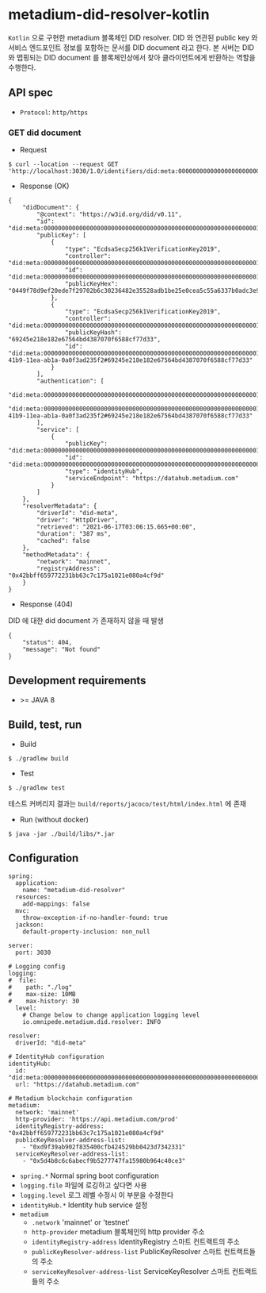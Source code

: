 # metadium-did-resolver-kotlin

```Kotlin``` 으로 구현한 metadium 블록체인 DID resolver. DID 와 연관된 public key 와 서비스 엔드포인트 정보를 포함하는 문서를 DID document 라고 한다.
본 서버는 DID 와 맵핑되는 DID document 를 블록체인상에서 찾아 클라이언트에게 반환하는 역할을 수행한다.

## API spec

* ```Protocol```: ```http/https``` 

### GET did document

* Request
```
$ curl --location --request GET 'http://localhost:3030/1.0/identifiers/did:meta:000000000000000000000000000000000000000000000000000000000000112b'
```

* Response (OK)

```
{
    "didDocument": {
        "@context": "https://w3id.org/did/v0.11",
        "id": "did:meta:000000000000000000000000000000000000000000000000000000000000112b",
        "publicKey": [
            {
                "type": "EcdsaSecp256k1VerificationKey2019",
                "controller": "did:meta:000000000000000000000000000000000000000000000000000000000000112b",
                "id": "did:meta:000000000000000000000000000000000000000000000000000000000000112b#MetaManagementKey#0c65a336fc97d4cf830baeb739153f312cbefcc9",
                "publicKeyHex": "0449f78d9ef20ede7f29702b6c30236482e35528adb1be25e0cea5c55a6337b0adc3e9d12c75bb46e6b7a589c7cd538a9d47a1cadca37286d249be01b83a95db83"
            },
            {
                "type": "EcdsaSecp256k1VerificationKey2019",
                "controller": "did:meta:000000000000000000000000000000000000000000000000000000000000112b",
                "publicKeyHash": "69245e218e182e67564bd4387070f6588cf77d33",
                "id": "did:meta:000000000000000000000000000000000000000000000000000000000000112b#f7c5b186-41b9-11ea-ab1a-0a0f3ad235f2#69245e218e182e67564bd4387070f6588cf77d33"
            }
        ],
        "authentication": [
            "did:meta:000000000000000000000000000000000000000000000000000000000000112b#MetaManagementKey#0c65a336fc97d4cf830baeb739153f312cbefcc9",
            "did:meta:000000000000000000000000000000000000000000000000000000000000112b#f7c5b186-41b9-11ea-ab1a-0a0f3ad235f2#69245e218e182e67564bd4387070f6588cf77d33"
        ],
        "service": [
            {
                "publicKey": "did:meta:000000000000000000000000000000000000000000000000000000000000112b#MetaManagementKey#0c65a336fc97d4cf830baeb739153f312cbefcc9",
                "id": "did:meta:0000000000000000000000000000000000000000000000000000000000000527",
                "type": "identityHub",
                "serviceEndpoint": "https://datahub.metadium.com"
            }
        ]
    },
    "resolverMetadata": {
        "driverId": "did-meta",
        "driver": "HttpDriver",
        "retrieved": "2021-06-17T03:06:15.665+00:00",
        "duration": "387 ms",
        "cached": false
    },
    "methodMetadata": {
        "network": "mainnet",
        "registryAddress": "0x42bbff659772231bb63c7c175a1021e080a4cf9d"
    }
}
```

* Response (404)  

DID 에 대한 did document 가 존재하지 않을 때 발생

```
{
    "status": 404,
    "message": "Not found"
}
```

## Development requirements
* \>= JAVA 8

## Build, test, run
* Build

```
$ ./gradlew build
```

* Test

```
$ ./gradlew test
```
테스트 커버리지 결과는 ```build/reports/jacoco/test/html/index.html``` 에 존재

* Run (without docker)

```
$ java -jar ./build/libs/*.jar
```

## Configuration
```
spring:
  application:
    name: "metadium-did-resolver"
  resources:
    add-mappings: false
  mvc:
    throw-exception-if-no-handler-found: true
  jackson:
    default-property-inclusion: non_null

server:
  port: 3030

# Logging config
logging:
#  file:
#    path: "./log"
#    max-size: 10MB
#    max-history: 30
  level:
    # Change below to change application logging level
    io.omnipede.metadium.did.resolver: INFO

resolver:
  driverId: "did-meta"

# IdentityHub configuration
identityHub:
  id: "did:meta:0000000000000000000000000000000000000000000000000000000000000527"
  url: "https://datahub.metadium.com"

# Metadium blockchain configuration
metadium:
  network: 'mainnet'
  http-provider: 'https://api.metadium.com/prod'
  identityRegistry-address: "0x42bbff659772231bb63c7c175a1021e080a4cf9d"
  publicKeyResolver-address-list:
    - "0xd9f39ab902f835400cfb424529bb0423d7342331"
  serviceKeyResolver-address-list:
    - "0x5d4b8c6c6abecf9b5277747fa15980b964c40ce3"

```
* ```spring.*``` Normal spring boot configuration
* ```logging.file``` 파일에 로깅하고 싶다면 사용
* ```logging.level``` 로그 레벨 수정시 이 부분을 수정한다
* ```identityHub.*``` Identity hub service 설정
* ```metadium```
    * ```.network``` 'mainnet' or 'testnet'
    * ```http-provider``` metadium 블록체인의 http provider 주소
    * ```identityRegistry-address``` IdentityRegistry 스마트 컨트랙트의 주소
    * ```publicKeyResolver-address-list``` PublicKeyResolver 스마트 컨트랙트들의 주소
    * ```serviceKeyResolver-address-list``` ServiceKeyResolver 스마트 컨트랙트들의 주소
